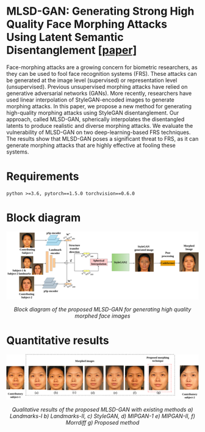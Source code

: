 # MLSD-GAN: Generating Strong High Quality Face Morphing Attacks Using Latent Semantic Disentanglement [[paper]](https://ieeexplore.ieee.org/document/10464945)
Face-morphing attacks are a growing concern for biometric researchers, as they can be used to fool face recognition systems (FRS). These attacks can be generated at the image level (supervised) or representation level (unsupervised). Previous unsupervised morphing attacks have relied on generative adversarial networks (GANs). More recently, researchers have used linear interpolation of StyleGAN-encoded images to generate morphing attacks.
In this paper, we propose a new method for generating high-quality morphing attacks using StyleGAN disentanglement. Our approach, called MLSD-GAN, spherically interpolates the disentangled latents to produce realistic and diverse morphing attacks. We evaluate the vulnerability of MLSD-GAN on two deep-learning-based FRS techniques. The results show that MLSD-GAN poses a significant threat to FRS, as it can generate morphing attacks that are highly effective at fooling these systems.
# Requirements 
    python >=3.6, pytorch==1.5.0 torchvision==0.6.0
# Block diagram
  <div align="center">
  <img src="images/morphing.png" alt="Image Description">
  <p><em>Block diagram of the proposed MLSD-GAN for generating high quality morphed face images</em></p>
</div>

# Quantitative results
  <div align="center">
  <img src="images/face_detect.png" alt="Image Description">
  <p><em> Qualitative results of the proposed MLSD-GAN with existing methods a) Landmarks-I b) Landmarks-II, c) StyleGAN, d) MIPGAN-1 e) MIPGAN-II,
f) Morrdiff g) Proposed method</em></p>
</div>

